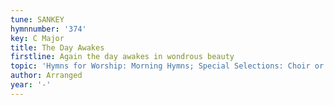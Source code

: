 ```yaml
---
tune: SANKEY
hymnnumber: '374'
key: C Major
title: The Day Awakes
firstline: Again the day awakes in wondrous beauty
topic: 'Hymns for Worship: Morning Hymns; Special Selections: Choir or Quartet'
author: Arranged
year: '-'
---
```

